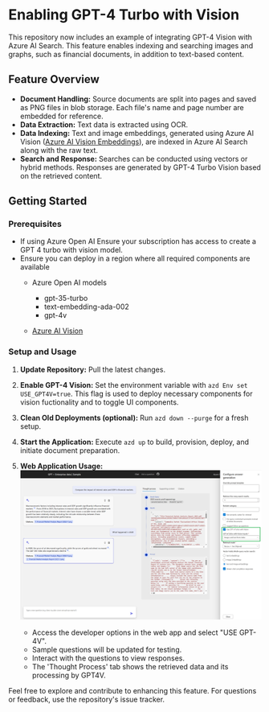 # Enabling GPT-4 Turbo with Vision

This repository now includes an example of integrating GPT-4 Vision with Azure AI Search. This feature enables indexing and searching images and graphs, such as financial documents, in addition to text-based content.

## Feature Overview

- **Document Handling:** Source documents are split into pages and saved as PNG files in blob storage. Each file's name and page number are embedded for reference.
- **Data Extraction:** Text data is extracted using OCR.
- **Data Indexing:** Text and image embeddings, generated using Azure AI Vision ([Azure AI Vision Embeddings](https://learn.microsoft.com/en-us/azure/ai-services/openai/how-to/embeddings?tabs=console)), are indexed in Azure AI Search along with the raw text.
- **Search and Response:** Searches can be conducted using vectors or hybrid methods. Responses are generated by GPT-4 Turbo Vision based on the retrieved content.

## Getting Started

### Prerequisites
- If using Azure Open AI Ensure your subscription has access to create a GPT 4 turbo with vision model.
- Ensure you can deploy in a region where all required components are available
    - Azure Open AI models  
        - gpt-35-turbo
        - text-embedding-ada-002
        - gpt-4v

    - [Azure AI Vision](https://learn.microsoft.com/en-us/azure/ai-services/computer-vision/)

### Setup and Usage

1. **Update Repository:**
   Pull the latest changes.

2. **Enable GPT-4 Vision:**
   Set the environment variable with `azd Env set USE_GPT4V=true`. This flag is used to deploy necessary components for vision fuctionality and to toggle UI components.

3. **Clean Old Deployments (optional):**
   Run `azd down --purge` for a fresh setup.

4. **Start the Application:**
   Execute `azd up` to build, provision, deploy, and initiate document preparation.


5. **Web Application Usage:**
    ![GPT4V configuration screenshot](./gpt4v.png)
   - Access the developer options in the web app and select "USE GPT-4V".
   - Sample questions will be updated for testing.
   - Interact with the questions to view responses.
   - The 'Thought Process' tab shows the retrieved data and its processing by GPT4V.

Feel free to explore and contribute to enhancing this feature. For questions or feedback, use the repository's issue tracker.
